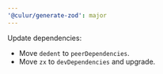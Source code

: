 ```yaml
---
'@culur/generate-zod': major
---
```


Update dependencies:

- Move `dedent` to `peerDependencies`.
- Move `zx` to `devDependencies` and upgrade.
